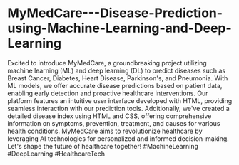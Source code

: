 # MyMedCare---Disease-Prediction-using-Machine-Learning-and-Deep-Learning

Excited to introduce MyMedCare, a groundbreaking project utilizing machine learning (ML) and deep learning (DL) to predict diseases such as Breast Cancer, Diabetes, Heart Disease, Parkinson's, and Pneumonia. With ML models, we offer accurate disease predictions based on patient data, enabling early detection and proactive healthcare interventions. Our platform features an intuitive user interface developed with HTML, providing seamless interaction with our prediction tools. Additionally, we've created a detailed disease index using HTML and CSS, offering comprehensive information on symptoms, prevention, treatment, and causes for various health conditions. MyMedCare aims to revolutionize healthcare by leveraging AI technologies for personalized and informed decision-making. Let's shape the future of healthcare together! #MachineLearning #DeepLearning #HealthcareTech
